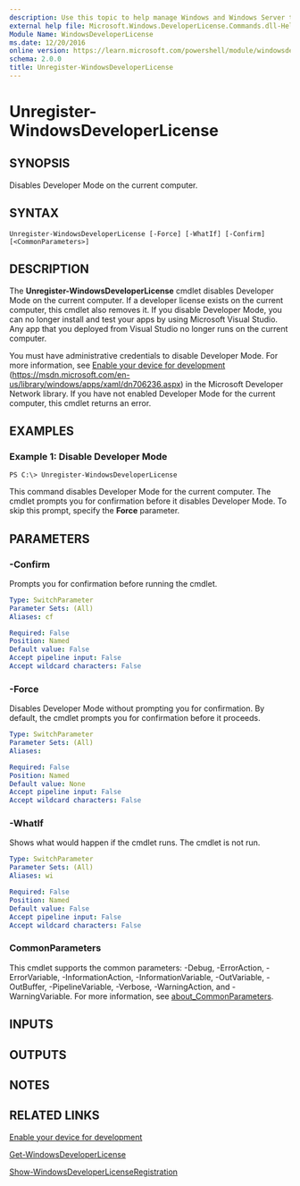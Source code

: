 ```yaml
---
description: Use this topic to help manage Windows and Windows Server technologies with Windows PowerShell.
external help file: Microsoft.Windows.DeveloperLicense.Commands.dll-Help.xml
Module Name: WindowsDeveloperLicense
ms.date: 12/20/2016
online version: https://learn.microsoft.com/powershell/module/windowsdeveloperlicense/unregister-windowsdeveloperlicense?view=windowsserver2016-ps&wt.mc_id=ps-gethelp
schema: 2.0.0
title: Unregister-WindowsDeveloperLicense
---
```


# Unregister-WindowsDeveloperLicense

## SYNOPSIS
Disables Developer Mode on the current computer.

## SYNTAX

```
Unregister-WindowsDeveloperLicense [-Force] [-WhatIf] [-Confirm] [<CommonParameters>]
```

## DESCRIPTION
The **Unregister-WindowsDeveloperLicense** cmdlet disables Developer Mode on the current computer.
If a developer license exists on the current computer, this cmdlet also removes it.
If you disable Developer Mode, you can no longer install and test your apps by using Microsoft Visual Studio.
Any app that you deployed from Visual Studio no longer runs on the current computer.

You must have administrative credentials to disable Developer Mode.
For more information, see [Enable your device for development](https://msdn.microsoft.com/en-us/library/windows/apps/xaml/dn706236.aspx) (https://msdn.microsoft.com/en-us/library/windows/apps/xaml/dn706236.aspx) in the Microsoft Developer Network library. If you have not enabled Developer Mode for the current computer, this cmdlet returns an error.

## EXAMPLES

### Example 1: Disable Developer Mode
```
PS C:\> Unregister-WindowsDeveloperLicense
```

This command disables Developer Mode for the current computer.
The cmdlet prompts you for confirmation before it disables Developer Mode.
To skip this prompt, specify the **Force** parameter.

## PARAMETERS

### -Confirm
Prompts you for confirmation before running the cmdlet.

```yaml
Type: SwitchParameter
Parameter Sets: (All)
Aliases: cf

Required: False
Position: Named
Default value: False
Accept pipeline input: False
Accept wildcard characters: False
```

### -Force
Disables Developer Mode without prompting you for confirmation.
By default, the cmdlet prompts you for confirmation before it proceeds.

```yaml
Type: SwitchParameter
Parameter Sets: (All)
Aliases: 

Required: False
Position: Named
Default value: None
Accept pipeline input: False
Accept wildcard characters: False
```

### -WhatIf
Shows what would happen if the cmdlet runs.
The cmdlet is not run.

```yaml
Type: SwitchParameter
Parameter Sets: (All)
Aliases: wi

Required: False
Position: Named
Default value: False
Accept pipeline input: False
Accept wildcard characters: False
```

### CommonParameters
This cmdlet supports the common parameters: -Debug, -ErrorAction, -ErrorVariable, -InformationAction, -InformationVariable, -OutVariable, -OutBuffer, -PipelineVariable, -Verbose, -WarningAction, and -WarningVariable. For more information, see [about_CommonParameters](https://go.microsoft.com/fwlink/?LinkID=113216).

## INPUTS

## OUTPUTS

## NOTES

## RELATED LINKS

[Enable your device for development](https://msdn.microsoft.com/en-us/library/windows/apps/xaml/dn706236.aspx)

[Get-WindowsDeveloperLicense](./Get-WindowsDeveloperLicense.md)

[Show-WindowsDeveloperLicenseRegistration](./Show-WindowsDeveloperLicenseRegistration.md)

